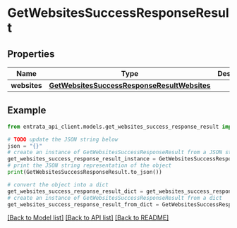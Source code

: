 # GetWebsitesSuccessResponseResult


## Properties

Name | Type | Description | Notes
------------ | ------------- | ------------- | -------------
**websites** | [**GetWebsitesSuccessResponseResultWebsites**](GetWebsitesSuccessResponseResultWebsites.md) |  | 

## Example

```python
from entrata_api_client.models.get_websites_success_response_result import GetWebsitesSuccessResponseResult

# TODO update the JSON string below
json = "{}"
# create an instance of GetWebsitesSuccessResponseResult from a JSON string
get_websites_success_response_result_instance = GetWebsitesSuccessResponseResult.from_json(json)
# print the JSON string representation of the object
print(GetWebsitesSuccessResponseResult.to_json())

# convert the object into a dict
get_websites_success_response_result_dict = get_websites_success_response_result_instance.to_dict()
# create an instance of GetWebsitesSuccessResponseResult from a dict
get_websites_success_response_result_from_dict = GetWebsitesSuccessResponseResult.from_dict(get_websites_success_response_result_dict)
```
[[Back to Model list]](../README.md#documentation-for-models) [[Back to API list]](../README.md#documentation-for-api-endpoints) [[Back to README]](../README.md)


